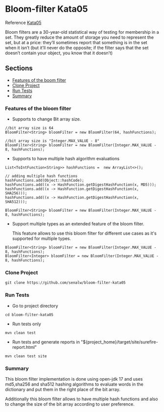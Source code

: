 # Bloom-filter Kata05

Reference <a href=http://codekata.com/kata/kata05-bloom-filters/ >Kata05</a>

Bloom filters are a 30-year-old statistical way of testing for membership in a set. They greatly reduce the amount of 
storage you need to represent the set, but at a price: they’ll sometimes report that something is in the set when it 
isn’t (but it’ll never do the opposite; if the filter says that the set doesn’t contain your object, you know that it 
doesn’t)

## Sections

- [Features of the boom filter](#features-of-the-bloom-filter)
- [Clone Project](#clone-project)
- [Run Tests](#run-tests)
- [Summary](#summary)

### Features of the bloom filter

- Supports to change Bit array size.
```
//bit array size is 64
BloomFilter<String> bloomFilter = new BloomFilter(64, hashFunctions);

//bit array size is "Integer.MAX_VALUE - 8"
BloomFilter<String> bloomFilter = new BloomFilter(Integer.MAX_VALUE - 8, hashFunctions);
```
- Supports to have multiple hash algorithm evaluations

```
List<ToIntFunction<String>> hashFunctions =  new ArrayList<>();

// adding multiple hash functions
hashFunctions.add(Object::hashCode);
hashFunctions.add((x -> HashFunction.getDigestHashFunction(x, MD5)));
hashFunctions.add((x -> HashFunction.getDigestHashFunction(x, SHA256)));
hashFunctions.add((x -> HashFunction.getDigestHashFunction(x, SHA512)));

BloomFilter<String> bloomFilter = new BloomFilter(Integer.MAX_VALUE - 8, hashFunctions);
```
- Support multiple types as an extended feature of the bloom filter.

    <P>This feature allows to use this bloom filter for different use cases as it's supported for multiple types. </P>

```
BloomFilter<String> bloomFilter = new BloomFilter(Integer.MAX_VALUE - 8, hashFunctions);
BloomFilter<Integer> bloomFilter = new BloomFilter(Integer.MAX_VALUE - 8, hashFunctions);
```
### Clone Project
```
git clone https://github.com/senalw/bloom-filter-kata05
```

### Run Tests

- Go to project directory 
```
cd bloom-filter-kata05
```

- Run tests only
```
mvn clean test
```

- Run tests and generate reports in "${project_home}/target/site/surefire-report.html"
```
mvn clean test site
```

### Summary
<p> 
This bloom filter implementation is done using open-jdk 17 and uses md5,sha256 and sha512 hashing algorithms
to evaluate words in the dictionary and put them in the right place of the bit array.
</p>
<P>
Additionally this bloom filter allows to have multiple hash functions and also to change the size of the bit array
according to user preference.
</P>